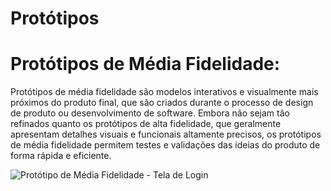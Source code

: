 # Protótipos

# Protótipos de Média Fidelidade:

Protótipos de média fidelidade são modelos interativos e visualmente mais próximos do produto final, que são criados durante o processo de design de produto ou desenvolvimento de software. Embora não sejam tão refinados quanto os protótipos de alta fidelidade, que geralmente apresentam detalhes visuais e funcionais altamente precisos, os protótipos de média fidelidade permitem testes e validações das ideias do produto de forma rápida e eficiente.

<img src="assets\prototipoMediaLogin.jpeg" alt="Protótipo de Média Fidelidade - Tela de Login">

